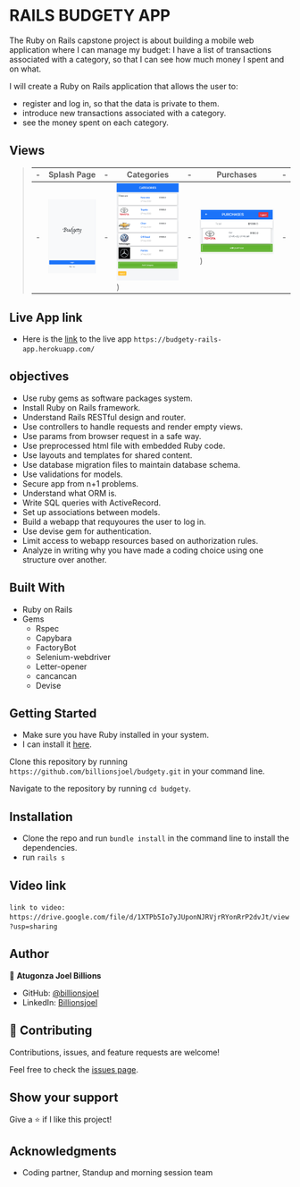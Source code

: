 # RAILS BUDGETY APP

The Ruby on Rails capstone project is about building a mobile web application where I can manage my budget: I have a list of transactions associated with a category, so that I can see how much money I spent and on what.

I will create a Ruby on Rails application that allows the user to:

- register and log in, so that the data is private to them.
- introduce new transactions associated with a category.
- see the money spent on each category.

## Views

> | -   | Splash Page                        | -   | Categories                          | -   | Purchases                           | -   |
> | --- | ---------------------------------- | --- | ----------------------------------- | --- | ----------------------------------- | --- |
> | -   | ![screenshot](app-screenshot1.png) | -   | ![screenshot](app-screenshot3.png)) | -   | ![screenshot](app-screenshot2.png)) | -   |

## Live App link
- Here is the [link](https://budgety-rails-app.herokuapp.com/) to the live app `https://budgety-rails-app.herokuapp.com/`

## objectives

- Use ruby gems as software packages system.
- Install Ruby on Rails framework.
- Understand Rails RESTful design and router.
- Use controllers to handle requests and render empty views.
- Use params from browser request in a safe way.
- Use preprocessed html file with embedded Ruby code.
- Use layouts and templates for shared content.
- Use database migration files to maintain database schema.
- Use validations for models.
- Secure app from n+1 problems.
- Understand what ORM is.
- Write SQL queries with ActiveRecord.
- Set up associations between models.
- Build a webapp that requyoures the user to log in.
- Use devise gem for authentication.
- Limit access to webapp resources based on authorization rules.
- Analyze in writing why you have made a coding choice using one structure over another.

## Built With

- Ruby on Rails
- Gems
  - Rspec
  - Capybara
  - FactoryBot
  - Selenium-webdriver
  - Letter-opener
  - cancancan
  - Devise

## Getting Started

- Make sure you have Ruby installed in your system.
- I can install it [here](https://www.ruby-lang.org/en/documentation/installation/).

Clone this repository by running `https://github.com/billionsjoel/budgety.git` in your command line.

Navigate to the repository by running `cd budgety`.

## Installation

- Clone the repo and run `bundle install` in the command line to install the dependencies.
- run `rails s`

## Video link

`link to video: https://drive.google.com/file/d/1XTPb5Io7yJUponNJRVjrRYonRrP2dvJt/view?usp=sharing`

## Author

👤 **Atugonza Joel Billions**

- GitHub: [@billionsjoel](https://github.com/billionsjoel)
- LinkedIn: [Billionsjoel](https://www.linkedin.com/in/billionsjoel/)

## 🤝 Contributing

Contributions, issues, and feature requests are welcome!

Feel free to check the [issues page](https://github.com/billionsjoel/budgety/issues).

## Show your support

Give a ⭐️ if I like this project!

## Acknowledgments

- Coding partner, Standup and morning session team
